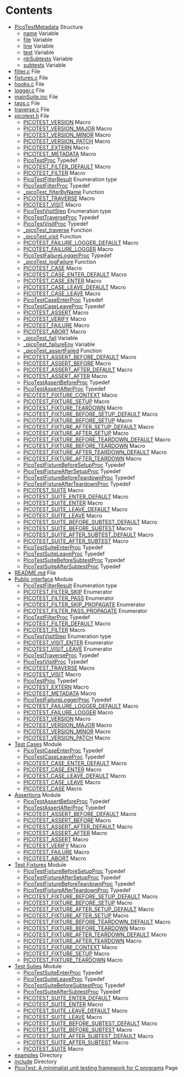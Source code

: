 # Contents

* [PicoTestMetadata](struct_pico_test_metadata.md#struct_pico_test_metadata) Structure
  * [name](struct_pico_test_metadata.md#struct_pico_test_metadata_1a253651ce46bc33b206c12787e8ccb166) Variable
  * [file](struct_pico_test_metadata.md#struct_pico_test_metadata_1a1e57db62ee1f5581d0f0bca333e21304) Variable
  * [line](struct_pico_test_metadata.md#struct_pico_test_metadata_1a98c9bcbb6844cf75dd8005110b03887d) Variable
  * [test](struct_pico_test_metadata.md#struct_pico_test_metadata_1a3f209675beb238cc9a2caf31996c3388) Variable
  * [nbSubtests](struct_pico_test_metadata.md#struct_pico_test_metadata_1a7dd93cc6b50428b9594d171c28a563c1) Variable
  * [subtests](struct_pico_test_metadata.md#struct_pico_test_metadata_1a543874ce98d5f3516e4e5bda6f4e61a3) Variable
* [filter.c](filter_8c.md#filter_8c) File
* [fixtures.c](fixtures_8c.md#fixtures_8c) File
* [hooks.c](hooks_8c.md#hooks_8c) File
* [logger.c](logger_8c.md#logger_8c) File
* [mainSuite.inc](main_suite_8inc.md#main_suite_8inc) File
* [tags.c](tags_8c.md#tags_8c) File
* [traverse.c](traverse_8c.md#traverse_8c) File
* [picotest.h](picotest_8h.md#picotest_8h) File
  * [PICOTEST\_VERSION](picotest_8h.md#group__public__interface_1ga1402f3301dff3f468aac77622f877f2d) Macro
  * [PICOTEST\_VERSION\_MAJOR](picotest_8h.md#group__public__interface_1ga9ea29549254cbe44f25ef974d0458e57) Macro
  * [PICOTEST\_VERSION\_MINOR](picotest_8h.md#group__public__interface_1ga6488c76f8a06a1a8222c2309b170bd1d) Macro
  * [PICOTEST\_VERSION\_PATCH](picotest_8h.md#group__public__interface_1gafc9d1ab6d8cced95f3560c3a006d8005) Macro
  * [PICOTEST\_EXTERN](picotest_8h.md#group__public__interface_1ga88033e8fb73d885670773cfc8ad1d024) Macro
  * [PICOTEST\_METADATA](picotest_8h.md#group__public__interface_1gaa7f907387dd96cac614ad0dfe4cbb858) Macro
  * [PicoTestProc](picotest_8h.md#group__public__interface_1ga5c445b2f0ea8f269813f7e479753bff9) Typedef
  * [PICOTEST\_FILTER\_DEFAULT](picotest_8h.md#group__public__interface_1ga7dccbea985fb578ba6b7639fb66fc3ea) Macro
  * [PICOTEST\_FILTER](picotest_8h.md#group__public__interface_1gabd82de0bec174d972151cd122a0a03ff) Macro
  * [PicoTestFilterResult](picotest_8h.md#group__public__interface_1gaf5acf1a68605f6c8b758bae0224e03fc) Enumeration type
  * [PicoTestFilterProc](picotest_8h.md#group__public__interface_1ga6d5c4a903f131bbed4913008d9e3b212) Typedef
  * [\_picoTest\_filterByName](picotest_8h.md#group__public__interface_1gace2d0b7428d63b90190fe65b619a8680) Function
  * [PICOTEST\_TRAVERSE](picotest_8h.md#group__public__interface_1gaee8202c2543c7fb59fa08aec75b6cc63) Macro
  * [PICOTEST\_VISIT](picotest_8h.md#group__public__interface_1ga84b8e9060ee56ca5c5b64da168ee7f6f) Macro
  * [PicoTestVisitStep](picotest_8h.md#group__public__interface_1gad78162429011bb689a76e91530ac7a22) Enumeration type
  * [PicoTestTraverseProc](picotest_8h.md#group__public__interface_1ga403413d76b48c48740171b3a234af5c5) Typedef
  * [PicoTestVisitProc](picotest_8h.md#group__public__interface_1ga2b14de2e8f56c8e7efb8e883069abb34) Typedef
  * [\_picoTest\_traverse](picotest_8h.md#group__public__interface_1gaacd9c37695afbb5b3bb8c5373c527641) Function
  * [\_picoTest\_visit](picotest_8h.md#group__public__interface_1ga114c577e2b5e238b8545c80be5783fea) Function
  * [PICOTEST\_FAILURE\_LOGGER\_DEFAULT](picotest_8h.md#group__public__interface_1gaf08fabb517d01d11ce72614d1df51687) Macro
  * [PICOTEST\_FAILURE\_LOGGER](picotest_8h.md#group__public__interface_1gae4b2f943bef59bd05fb7a328a6c39d48) Macro
  * [PicoTestFailureLoggerProc](picotest_8h.md#group__public__interface_1gafc6530e30c90b9f92367ef643c8f4e00) Typedef
  * [\_picoTest\_logFailure](picotest_8h.md#group__public__interface_1gae3c669f4ae731be32a25df3d3a97b599) Function
  * [PICOTEST\_CASE](picotest_8h.md#group__test__cases_1gadca8898d29eb42dde764ed83a5d9faf5) Macro
  * [PICOTEST\_CASE\_ENTER\_DEFAULT](picotest_8h.md#group__test__cases_1ga4a4a1356f85b26cd29f2f7ae4c09cf91) Macro
  * [PICOTEST\_CASE\_ENTER](picotest_8h.md#group__test__cases_1gad1f702ab6600b04f66731d35bf38fc67) Macro
  * [PICOTEST\_CASE\_LEAVE\_DEFAULT](picotest_8h.md#group__test__cases_1ga5ff2295c5a324991c72a81bcfb949522) Macro
  * [PICOTEST\_CASE\_LEAVE](picotest_8h.md#group__test__cases_1ga4fd71dfed1ce3733b0d670c86b8d523a) Macro
  * [PicoTestCaseEnterProc](picotest_8h.md#group__test__cases_1ga2148fa53887bde18878299c0941d9844) Typedef
  * [PicoTestCaseLeaveProc](picotest_8h.md#group__test__cases_1ga2649b7563a8a3c14c93f310cb6699185) Typedef
  * [PICOTEST\_ASSERT](picotest_8h.md#group__assertions_1gad71b76cf1173654acc95df79d1c7040b) Macro
  * [PICOTEST\_VERIFY](picotest_8h.md#group__assertions_1gacd07b017f38d1e3ad784f369345357a2) Macro
  * [PICOTEST\_FAILURE](picotest_8h.md#group__assertions_1ga89a35f18021df570967bb707a8537f3b) Macro
  * [PICOTEST\_ABORT](picotest_8h.md#group__assertions_1ga62031fa5f6f86e517565b77a1fa37f59) Macro
  * [\_picoTest\_fail](picotest_8h.md#group__assertions_1ga8d7eb92ca21dfb7fe46fc2472e11f496) Variable
  * [\_picoTest\_failureEnv](picotest_8h.md#group__assertions_1ga2fdb4a73b6a0abc186a27065a36db6ed) Variable
  * [\_picoTest\_assertFailed](picotest_8h.md#group__assertions_1gadd80bff454009ce1077d81f1f5552f34) Function
  * [PICOTEST\_ASSERT\_BEFORE\_DEFAULT](picotest_8h.md#group__assertions_1ga331ef495337f7e2aae8be15cfd2a170a) Macro
  * [PICOTEST\_ASSERT\_BEFORE](picotest_8h.md#group__assertions_1gaa38b1a0014fe2ab172a5466f9031aafb) Macro
  * [PICOTEST\_ASSERT\_AFTER\_DEFAULT](picotest_8h.md#group__assertions_1gab1f1711109e4a8443a61c228194a6825) Macro
  * [PICOTEST\_ASSERT\_AFTER](picotest_8h.md#group__assertions_1gae6c0c62e54611c6d92a3a8b81545f934) Macro
  * [PicoTestAssertBeforeProc](picotest_8h.md#group__assertions_1ga507d93a48b3c01ec9c43499d129d6db0) Typedef
  * [PicoTestAssertAfterProc](picotest_8h.md#group__assertions_1ga8f5650aa00db35bc50511fa2a01a45e7) Typedef
  * [PICOTEST\_FIXTURE\_CONTEXT](picotest_8h.md#group__fixtures_1ga983cffc937dca4baa55f59afad404f03) Macro
  * [PICOTEST\_FIXTURE\_SETUP](picotest_8h.md#group__fixtures_1ga1e98cba23391e13521100528ee1a2181) Macro
  * [PICOTEST\_FIXTURE\_TEARDOWN](picotest_8h.md#group__fixtures_1ga0d887bdb08e22489fc3cf9fb28a35fd1) Macro
  * [PICOTEST\_FIXTURE\_BEFORE\_SETUP\_DEFAULT](picotest_8h.md#group__fixtures_1ga503733d3013e81575c72a1100437ccf0) Macro
  * [PICOTEST\_FIXTURE\_BEFORE\_SETUP](picotest_8h.md#group__fixtures_1gab6053367243af2ee7745bf35a3baaa4e) Macro
  * [PICOTEST\_FIXTURE\_AFTER\_SETUP\_DEFAULT](picotest_8h.md#group__fixtures_1ga8bfe212f7c3bed6d83be102510086012) Macro
  * [PICOTEST\_FIXTURE\_AFTER\_SETUP](picotest_8h.md#group__fixtures_1ga679063021accc32a74c1e617ed68423f) Macro
  * [PICOTEST\_FIXTURE\_BEFORE\_TEARDOWN\_DEFAULT](picotest_8h.md#group__fixtures_1ga11bbe6bcd529ac78264411add1275635) Macro
  * [PICOTEST\_FIXTURE\_BEFORE\_TEARDOWN](picotest_8h.md#group__fixtures_1gaf68cbda0bf19afd7994c2e0a15278f8d) Macro
  * [PICOTEST\_FIXTURE\_AFTER\_TEARDOWN\_DEFAULT](picotest_8h.md#group__fixtures_1ga667b954d1448d95e022451b8711e6abf) Macro
  * [PICOTEST\_FIXTURE\_AFTER\_TEARDOWN](picotest_8h.md#group__fixtures_1ga1a910236e326a942bc3a5be5c6013520) Macro
  * [PicoTestFixtureBeforeSetupProc](picotest_8h.md#group__fixtures_1ga8aa61845d5a3f09e8d6df140a31c36d7) Typedef
  * [PicoTestFixtureAfterSetupProc](picotest_8h.md#group__fixtures_1ga0e4c1719160ac09c22d3b4ce06704962) Typedef
  * [PicoTestFixtureBeforeTeardownProc](picotest_8h.md#group__fixtures_1gaf69eeeb219ed143a9a978d49850cb072) Typedef
  * [PicoTestFixtureAfterTeardownProc](picotest_8h.md#group__fixtures_1gaf955a2ec76f0278eac70de7315ecb844) Typedef
  * [PICOTEST\_SUITE](picotest_8h.md#group__test__suites_1ga7a9c873e5e377bd88fcc4849689c1e6f) Macro
  * [PICOTEST\_SUITE\_ENTER\_DEFAULT](picotest_8h.md#group__test__suites_1ga50f13419afbe35f17150bacd7a906838) Macro
  * [PICOTEST\_SUITE\_ENTER](picotest_8h.md#group__test__suites_1gae569b3a4f05ebefc297411072e505fd3) Macro
  * [PICOTEST\_SUITE\_LEAVE\_DEFAULT](picotest_8h.md#group__test__suites_1gaf24c1f7c243e1990463aea4fbd4d5324) Macro
  * [PICOTEST\_SUITE\_LEAVE](picotest_8h.md#group__test__suites_1ga2ce5e2f78882e9f26067dc4ca9d0570c) Macro
  * [PICOTEST\_SUITE\_BEFORE\_SUBTEST\_DEFAULT](picotest_8h.md#group__test__suites_1gab5b747836950016e04544e29879f3da3) Macro
  * [PICOTEST\_SUITE\_BEFORE\_SUBTEST](picotest_8h.md#group__test__suites_1ga5a49439f633f383f0bb3d2a6e700d464) Macro
  * [PICOTEST\_SUITE\_AFTER\_SUBTEST\_DEFAULT](picotest_8h.md#group__test__suites_1ga0aa7b03502294fee8f3e5b4951027145) Macro
  * [PICOTEST\_SUITE\_AFTER\_SUBTEST](picotest_8h.md#group__test__suites_1gaab4493d86071cc9263827bf9a05a3b24) Macro
  * [PicoTestSuiteEnterProc](picotest_8h.md#group__test__suites_1ga4e09d95df5430205a201b5a02b522f25) Typedef
  * [PicoTestSuiteLeaveProc](picotest_8h.md#group__test__suites_1ga5d8415df8755804fe1479ff21d17ed90) Typedef
  * [PicoTestSuiteBeforeSubtestProc](picotest_8h.md#group__test__suites_1ga7547327d267d2bad9362c7adcc96bb24) Typedef
  * [PicoTestSuiteAfterSubtestProc](picotest_8h.md#group__test__suites_1gabce697eb4326140f89b0546d773da31c) Typedef
* [README.md](_r_e_a_d_m_e_8md.md#_r_e_a_d_m_e_8md) File
* [Public interface](group__public__interface.md#group__public__interface) Module
  * [PicoTestFilterResult](picotest_8h.md#group__public__interface_1gaf5acf1a68605f6c8b758bae0224e03fc) Enumeration type
  * [PICOTEST\_FILTER\_SKIP](group__public__interface.md#group__public__interface_1ggaf5acf1a68605f6c8b758bae0224e03fca0ee37a1cf8a2347fb3c42636dfb80b1c) Enumerator
  * [PICOTEST\_FILTER\_PASS](group__public__interface.md#group__public__interface_1ggaf5acf1a68605f6c8b758bae0224e03fca35508816a12c32e7ce536786e5ffc8d9) Enumerator
  * [PICOTEST\_FILTER\_SKIP\_PROPAGATE](group__public__interface.md#group__public__interface_1ggaf5acf1a68605f6c8b758bae0224e03fca487de7ecca4099ee737bd41a8d75ba75) Enumerator
  * [PICOTEST\_FILTER\_PASS\_PROPAGATE](group__public__interface.md#group__public__interface_1ggaf5acf1a68605f6c8b758bae0224e03fcaf2aa19fa3a0a1bc56585df626aa8e188) Enumerator
  * [PicoTestFilterProc](picotest_8h.md#group__public__interface_1ga6d5c4a903f131bbed4913008d9e3b212) Typedef
  * [PICOTEST\_FILTER\_DEFAULT](picotest_8h.md#group__public__interface_1ga7dccbea985fb578ba6b7639fb66fc3ea) Macro
  * [PICOTEST\_FILTER](picotest_8h.md#group__public__interface_1gabd82de0bec174d972151cd122a0a03ff) Macro
  * [PicoTestVisitStep](picotest_8h.md#group__public__interface_1gad78162429011bb689a76e91530ac7a22) Enumeration type
  * [PICOTEST\_VISIT\_ENTER](group__public__interface.md#group__public__interface_1ggad78162429011bb689a76e91530ac7a22a2590077bf6aceab607a23c349140af25) Enumerator
  * [PICOTEST\_VISIT\_LEAVE](group__public__interface.md#group__public__interface_1ggad78162429011bb689a76e91530ac7a22a70b432be5fb3de15623c7cb1562544d0) Enumerator
  * [PicoTestTraverseProc](picotest_8h.md#group__public__interface_1ga403413d76b48c48740171b3a234af5c5) Typedef
  * [PicoTestVisitProc](picotest_8h.md#group__public__interface_1ga2b14de2e8f56c8e7efb8e883069abb34) Typedef
  * [PICOTEST\_TRAVERSE](picotest_8h.md#group__public__interface_1gaee8202c2543c7fb59fa08aec75b6cc63) Macro
  * [PICOTEST\_VISIT](picotest_8h.md#group__public__interface_1ga84b8e9060ee56ca5c5b64da168ee7f6f) Macro
  * [PicoTestProc](picotest_8h.md#group__public__interface_1ga5c445b2f0ea8f269813f7e479753bff9) Typedef
  * [PICOTEST\_EXTERN](picotest_8h.md#group__public__interface_1ga88033e8fb73d885670773cfc8ad1d024) Macro
  * [PICOTEST\_METADATA](picotest_8h.md#group__public__interface_1gaa7f907387dd96cac614ad0dfe4cbb858) Macro
  * [PicoTestFailureLoggerProc](picotest_8h.md#group__public__interface_1gafc6530e30c90b9f92367ef643c8f4e00) Typedef
  * [PICOTEST\_FAILURE\_LOGGER\_DEFAULT](picotest_8h.md#group__public__interface_1gaf08fabb517d01d11ce72614d1df51687) Macro
  * [PICOTEST\_FAILURE\_LOGGER](picotest_8h.md#group__public__interface_1gae4b2f943bef59bd05fb7a328a6c39d48) Macro
  * [PICOTEST\_VERSION](picotest_8h.md#group__public__interface_1ga1402f3301dff3f468aac77622f877f2d) Macro
  * [PICOTEST\_VERSION\_MAJOR](picotest_8h.md#group__public__interface_1ga9ea29549254cbe44f25ef974d0458e57) Macro
  * [PICOTEST\_VERSION\_MINOR](picotest_8h.md#group__public__interface_1ga6488c76f8a06a1a8222c2309b170bd1d) Macro
  * [PICOTEST\_VERSION\_PATCH](picotest_8h.md#group__public__interface_1gafc9d1ab6d8cced95f3560c3a006d8005) Macro
* [Test Cases](group__test__cases.md#group__test__cases) Module
  * [PicoTestCaseEnterProc](picotest_8h.md#group__test__cases_1ga2148fa53887bde18878299c0941d9844) Typedef
  * [PicoTestCaseLeaveProc](picotest_8h.md#group__test__cases_1ga2649b7563a8a3c14c93f310cb6699185) Typedef
  * [PICOTEST\_CASE\_ENTER\_DEFAULT](picotest_8h.md#group__test__cases_1ga4a4a1356f85b26cd29f2f7ae4c09cf91) Macro
  * [PICOTEST\_CASE\_ENTER](picotest_8h.md#group__test__cases_1gad1f702ab6600b04f66731d35bf38fc67) Macro
  * [PICOTEST\_CASE\_LEAVE\_DEFAULT](picotest_8h.md#group__test__cases_1ga5ff2295c5a324991c72a81bcfb949522) Macro
  * [PICOTEST\_CASE\_LEAVE](picotest_8h.md#group__test__cases_1ga4fd71dfed1ce3733b0d670c86b8d523a) Macro
  * [PICOTEST\_CASE](picotest_8h.md#group__test__cases_1gadca8898d29eb42dde764ed83a5d9faf5) Macro
* [Assertions](group__assertions.md#group__assertions) Module
  * [PicoTestAssertBeforeProc](picotest_8h.md#group__assertions_1ga507d93a48b3c01ec9c43499d129d6db0) Typedef
  * [PicoTestAssertAfterProc](picotest_8h.md#group__assertions_1ga8f5650aa00db35bc50511fa2a01a45e7) Typedef
  * [PICOTEST\_ASSERT\_BEFORE\_DEFAULT](picotest_8h.md#group__assertions_1ga331ef495337f7e2aae8be15cfd2a170a) Macro
  * [PICOTEST\_ASSERT\_BEFORE](picotest_8h.md#group__assertions_1gaa38b1a0014fe2ab172a5466f9031aafb) Macro
  * [PICOTEST\_ASSERT\_AFTER\_DEFAULT](picotest_8h.md#group__assertions_1gab1f1711109e4a8443a61c228194a6825) Macro
  * [PICOTEST\_ASSERT\_AFTER](picotest_8h.md#group__assertions_1gae6c0c62e54611c6d92a3a8b81545f934) Macro
  * [PICOTEST\_ASSERT](picotest_8h.md#group__assertions_1gad71b76cf1173654acc95df79d1c7040b) Macro
  * [PICOTEST\_VERIFY](picotest_8h.md#group__assertions_1gacd07b017f38d1e3ad784f369345357a2) Macro
  * [PICOTEST\_FAILURE](picotest_8h.md#group__assertions_1ga89a35f18021df570967bb707a8537f3b) Macro
  * [PICOTEST\_ABORT](picotest_8h.md#group__assertions_1ga62031fa5f6f86e517565b77a1fa37f59) Macro
* [Test Fixtures](group__fixtures.md#group__fixtures) Module
  * [PicoTestFixtureBeforeSetupProc](picotest_8h.md#group__fixtures_1ga8aa61845d5a3f09e8d6df140a31c36d7) Typedef
  * [PicoTestFixtureAfterSetupProc](picotest_8h.md#group__fixtures_1ga0e4c1719160ac09c22d3b4ce06704962) Typedef
  * [PicoTestFixtureBeforeTeardownProc](picotest_8h.md#group__fixtures_1gaf69eeeb219ed143a9a978d49850cb072) Typedef
  * [PicoTestFixtureAfterTeardownProc](picotest_8h.md#group__fixtures_1gaf955a2ec76f0278eac70de7315ecb844) Typedef
  * [PICOTEST\_FIXTURE\_BEFORE\_SETUP\_DEFAULT](picotest_8h.md#group__fixtures_1ga503733d3013e81575c72a1100437ccf0) Macro
  * [PICOTEST\_FIXTURE\_BEFORE\_SETUP](picotest_8h.md#group__fixtures_1gab6053367243af2ee7745bf35a3baaa4e) Macro
  * [PICOTEST\_FIXTURE\_AFTER\_SETUP\_DEFAULT](picotest_8h.md#group__fixtures_1ga8bfe212f7c3bed6d83be102510086012) Macro
  * [PICOTEST\_FIXTURE\_AFTER\_SETUP](picotest_8h.md#group__fixtures_1ga679063021accc32a74c1e617ed68423f) Macro
  * [PICOTEST\_FIXTURE\_BEFORE\_TEARDOWN\_DEFAULT](picotest_8h.md#group__fixtures_1ga11bbe6bcd529ac78264411add1275635) Macro
  * [PICOTEST\_FIXTURE\_BEFORE\_TEARDOWN](picotest_8h.md#group__fixtures_1gaf68cbda0bf19afd7994c2e0a15278f8d) Macro
  * [PICOTEST\_FIXTURE\_AFTER\_TEARDOWN\_DEFAULT](picotest_8h.md#group__fixtures_1ga667b954d1448d95e022451b8711e6abf) Macro
  * [PICOTEST\_FIXTURE\_AFTER\_TEARDOWN](picotest_8h.md#group__fixtures_1ga1a910236e326a942bc3a5be5c6013520) Macro
  * [PICOTEST\_FIXTURE\_CONTEXT](picotest_8h.md#group__fixtures_1ga983cffc937dca4baa55f59afad404f03) Macro
  * [PICOTEST\_FIXTURE\_SETUP](picotest_8h.md#group__fixtures_1ga1e98cba23391e13521100528ee1a2181) Macro
  * [PICOTEST\_FIXTURE\_TEARDOWN](picotest_8h.md#group__fixtures_1ga0d887bdb08e22489fc3cf9fb28a35fd1) Macro
* [Test Suites](group__test__suites.md#group__test__suites) Module
  * [PicoTestSuiteEnterProc](picotest_8h.md#group__test__suites_1ga4e09d95df5430205a201b5a02b522f25) Typedef
  * [PicoTestSuiteLeaveProc](picotest_8h.md#group__test__suites_1ga5d8415df8755804fe1479ff21d17ed90) Typedef
  * [PicoTestSuiteBeforeSubtestProc](picotest_8h.md#group__test__suites_1ga7547327d267d2bad9362c7adcc96bb24) Typedef
  * [PicoTestSuiteAfterSubtestProc](picotest_8h.md#group__test__suites_1gabce697eb4326140f89b0546d773da31c) Typedef
  * [PICOTEST\_SUITE\_ENTER\_DEFAULT](picotest_8h.md#group__test__suites_1ga50f13419afbe35f17150bacd7a906838) Macro
  * [PICOTEST\_SUITE\_ENTER](picotest_8h.md#group__test__suites_1gae569b3a4f05ebefc297411072e505fd3) Macro
  * [PICOTEST\_SUITE\_LEAVE\_DEFAULT](picotest_8h.md#group__test__suites_1gaf24c1f7c243e1990463aea4fbd4d5324) Macro
  * [PICOTEST\_SUITE\_LEAVE](picotest_8h.md#group__test__suites_1ga2ce5e2f78882e9f26067dc4ca9d0570c) Macro
  * [PICOTEST\_SUITE\_BEFORE\_SUBTEST\_DEFAULT](picotest_8h.md#group__test__suites_1gab5b747836950016e04544e29879f3da3) Macro
  * [PICOTEST\_SUITE\_BEFORE\_SUBTEST](picotest_8h.md#group__test__suites_1ga5a49439f633f383f0bb3d2a6e700d464) Macro
  * [PICOTEST\_SUITE\_AFTER\_SUBTEST\_DEFAULT](picotest_8h.md#group__test__suites_1ga0aa7b03502294fee8f3e5b4951027145) Macro
  * [PICOTEST\_SUITE\_AFTER\_SUBTEST](picotest_8h.md#group__test__suites_1gaab4493d86071cc9263827bf9a05a3b24) Macro
  * [PICOTEST\_SUITE](picotest_8h.md#group__test__suites_1ga7a9c873e5e377bd88fcc4849689c1e6f) Macro
* [examples](dir_d28a4824dc47e487b107a5db32ef43c4.md#dir_d28a4824dc47e487b107a5db32ef43c4) Directory
* [include](dir_d44c64559bbebec7f509842c48db8b23.md#dir_d44c64559bbebec7f509842c48db8b23) Directory
* [PicoTest: A minimalist unit testing framework for C programs](indexpage.md#indexpage) Page